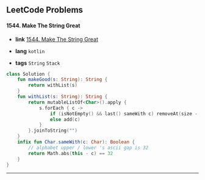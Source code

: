 ## LeetCode Problems



#### 1544. Make The String Great

- **link**  [1544. Make The String Great](https://leetcode.com/problems/make-the-string-great/)

- **lang**  `kotlin` 
- **tags**  `String` `Stack` 

```kotlin
class Solution {
    fun makeGood(s: String): String {
        return withList(s)
    }
    fun withList(s: String): String {
        return mutableListOf<Char>().apply {
            s.forEach { c ->
                if (isNotEmpty() && last() sameWith c) removeAt(size - 1)
                else add(c)
            }
        }.joinToString("")
    }
    infix fun Char.sameWith(c: Char): Boolean {
        // alphabet upper / lower 's ascii gap is 32
        return Math.abs(this - c) == 32
    }
}
```

---

